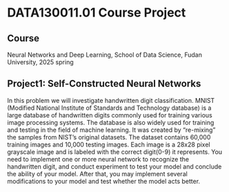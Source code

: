 # DATA130011.01 Course Project

## Course
Neural Networks and Deep Learning, School of Data Science, Fudan University, 2025 spring

## Project1: Self-Constructed Neural Networks
In this problem we will investigate handwritten digit classification. MNIST (Modified National Institute of Standards and Technology database) is a large database of handwritten digits commonly used for training various image processing systems. The database is also widely used for training and testing in the field of machine learning. It was created by “re-mixing” the samples from NIST’s original datasets. The dataset contains 60,000 training images and 10,000 testing images. Each image is a 28x28 pixel grayscale image and is labeled with the correct digit(0-9) it represents. You need to implement one or more neural network to recognize the handwritten digit, and conduct experiment to test your model and conclude the ability of your model. After that, you may implement several modifications to your model and test whether the model acts better.
